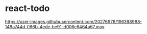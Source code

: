 # react-todo

https://user-images.githubusercontent.com/20276678/196388988-148a744d-066b-4ede-be91-d006e6464a67.mov

